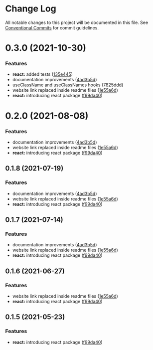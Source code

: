 # Change Log

All notable changes to this project will be documented in this file.
See [Conventional Commits](https://conventionalcommits.org) for commit guidelines.

# 0.3.0 (2021-10-30)


### Features

* **react:** added tests ([135e445](https://github.com/VLK-STUDIO/morfeo/commit/135e44536da4cd3996ca6418125fb61ffb76ab1e))
* documentation improvements ([4ad3b5d](https://github.com/VLK-STUDIO/morfeo/commit/4ad3b5d7f35cd9c1ad1532e5367dec21594d8ff4))
* useClassName and useClassNames hooks ([7825ddd](https://github.com/VLK-STUDIO/morfeo/commit/7825ddd181eab881c3da6e9bda5b71ab66691884))
* website link replaced inside readme files ([1e55a6d](https://github.com/VLK-STUDIO/morfeo/commit/1e55a6d458d2873d09efd5fad5100cbbae382057))
* **react:** introducing react package ([f99da40](https://github.com/VLK-STUDIO/morfeo/commit/f99da40a8b8fe0c440002e1065dbc73f7376f732))





# 0.2.0 (2021-08-08)


### Features

* documentation improvements ([4ad3b5d](https://github.com/VLK-STUDIO/morfeo/tree/main/packages/react/commit/4ad3b5d7f35cd9c1ad1532e5367dec21594d8ff4))
* website link replaced inside readme files ([1e55a6d](https://github.com/VLK-STUDIO/morfeo/tree/main/packages/react/commit/1e55a6d458d2873d09efd5fad5100cbbae382057))
* **react:** introducing react package ([f99da40](https://github.com/VLK-STUDIO/morfeo/tree/main/packages/react/commit/f99da40a8b8fe0c440002e1065dbc73f7376f732))





## 0.1.8 (2021-07-19)


### Features

* documentation improvements ([4ad3b5d](https://github.com/VLK-STUDIO/morfeo/tree/main/packages/react/commit/4ad3b5d7f35cd9c1ad1532e5367dec21594d8ff4))
* website link replaced inside readme files ([1e55a6d](https://github.com/VLK-STUDIO/morfeo/tree/main/packages/react/commit/1e55a6d458d2873d09efd5fad5100cbbae382057))
* **react:** introducing react package ([f99da40](https://github.com/VLK-STUDIO/morfeo/tree/main/packages/react/commit/f99da40a8b8fe0c440002e1065dbc73f7376f732))





## 0.1.7 (2021-07-14)


### Features

* documentation improvements ([4ad3b5d](https://github.com/VLK-STUDIO/morfeo/tree/main/packages/react/commit/4ad3b5d7f35cd9c1ad1532e5367dec21594d8ff4))
* website link replaced inside readme files ([1e55a6d](https://github.com/VLK-STUDIO/morfeo/tree/main/packages/react/commit/1e55a6d458d2873d09efd5fad5100cbbae382057))
* **react:** introducing react package ([f99da40](https://github.com/VLK-STUDIO/morfeo/tree/main/packages/react/commit/f99da40a8b8fe0c440002e1065dbc73f7376f732))





## 0.1.6 (2021-06-27)


### Features

* website link replaced inside readme files ([1e55a6d](https://github.com/VLK-STUDIO/morfeo/tree/main/packages/react/commit/1e55a6d458d2873d09efd5fad5100cbbae382057))
* **react:** introducing react package ([f99da40](https://github.com/VLK-STUDIO/morfeo/tree/main/packages/react/commit/f99da40a8b8fe0c440002e1065dbc73f7376f732))





## 0.1.5 (2021-05-23)


### Features

* **react:** introducing react package ([f99da40](https://github.com/VLK-STUDIO/morfeo/tree/main/packages/web/commit/f99da40a8b8fe0c440002e1065dbc73f7376f732))
